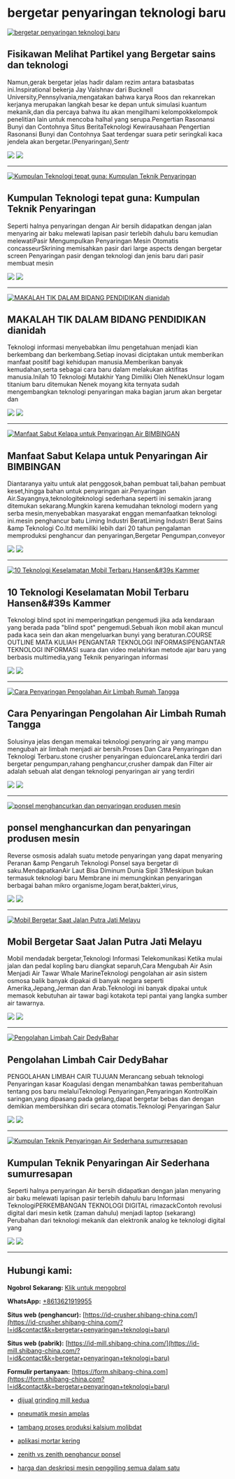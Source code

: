 # bergetar penyaringan teknologi baru

<a href="https://swt.shibang-china.com/?l=id&img&k=bergetar+penyaringan+teknologi+baru" target="_blank">![bergetar penyaringan teknologi baru](http://static.shibang-china.com/all-800x300/531.jpg)</a>

## Fisikawan Melihat Partikel yang Bergetar sains dan teknologi
Namun,gerak bergetar jelas hadir dalam rezim antara batasbatas ini.Inspirational bekerja Jay Vaishnav dari Bucknell University,Pennsylvania,mengatakan bahwa karya Roos dan rekanrekan kerjanya merupakan langkah besar ke depan untuk simulasi kuantum mekanik,dan dia percaya bahwa itu akan mengilhami kelompokkelompok penelitian lain untuk mencoba halhal yang serupa.Pengertian Rasonansi Bunyi dan Contohnya Situs BeritaTeknologi Kewirausahaan Pengertian Rasonansi Bunyi dan Contohnya Saat terdengar suara petir seringkali kaca jendela akan bergetar.(Penyaringan),Sentr


<a href="https://whatsapp.shibangsoft.com/WhatsApp.php" target="_blank" title="WhatsApp">![](http://static.shibang-china.com/icon/whatsapp.png)</a> <a href="https://swt.shibang-china.com/?l=id&icon&k=bergetar+penyaringan+teknologi+baru" target="_blank">![](http://static.shibang-china.com/icon/chat-id.png)</a>

---

<a href="https://swt.shibang-china.com/?l=id&img&k=bergetar+penyaringan+teknologi+baru" target="_blank">![Kumpulan Teknologi tepat guna: Kumpulan Teknik Penyaringan](http://static.shibang-china.com/all-800x300/28.jpg)</a>

## Kumpulan Teknologi tepat guna: Kumpulan Teknik Penyaringan
Seperti halnya penyaringan dengan Air bersih didapatkan dengan jalan menyaring air baku melewati lapisan pasir terlebih dahulu baru kemudian melewatiPasir Mengumpulkan Penyaringan Mesin Otomatis concasseurSkrining memisahkan pasir dari large aspects dengan bergetar screen Penyaringan pasir dengan teknologi dan jenis baru dari pasir membuat mesin


<a href="https://whatsapp.shibangsoft.com/WhatsApp.php" target="_blank" title="WhatsApp">![](http://static.shibang-china.com/icon/whatsapp.png)</a> <a href="https://swt.shibang-china.com/?l=id&icon&k=bergetar+penyaringan+teknologi+baru" target="_blank">![](http://static.shibang-china.com/icon/chat-id.png)</a>

---

<a href="https://swt.shibang-china.com/?l=id&img&k=bergetar+penyaringan+teknologi+baru" target="_blank">![MAKALAH TIK DALAM BIDANG PENDIDIKAN dianidah](http://static.shibang-china.com/all-800x300/933.jpg)</a>

## MAKALAH TIK DALAM BIDANG PENDIDIKAN dianidah
Teknologi informasi menyebabkan ilmu pengetahuan menjadi kian berkembang dan berkembang.Setiap inovasi diciptakan untuk memberikan manfaat positif bagi kehidupan manusia.Memberikan banyak kemudahan,serta sebagai cara baru dalam melakukan aktifitas manusia.Inilah 10 Teknologi Mutakhir Yang Dimiliki Oleh NenekUnsur logam titanium baru ditemukan Nenek moyang kita ternyata sudah mengembangkan teknologi penyaringan maka bagian jarum akan bergetar dan


<a href="https://whatsapp.shibangsoft.com/WhatsApp.php" target="_blank" title="WhatsApp">![](http://static.shibang-china.com/icon/whatsapp.png)</a> <a href="https://swt.shibang-china.com/?l=id&icon&k=bergetar+penyaringan+teknologi+baru" target="_blank">![](http://static.shibang-china.com/icon/chat-id.png)</a>

---

<a href="https://swt.shibang-china.com/?l=id&img&k=bergetar+penyaringan+teknologi+baru" target="_blank">![Manfaat Sabut Kelapa untuk Penyaringan Air BIMBINGAN](http://static.shibang-china.com/all-800x300/1421.jpg)</a>

## Manfaat Sabut Kelapa untuk Penyaringan Air BIMBINGAN
Diantaranya yaitu untuk alat penggosok,bahan pembuat tali,bahan pembuat keset,hingga bahan untuk penyaringan air.Penyaringan Air.Sayangnya,teknologiteknologi sederhana seperti ini semakin jarang ditemukan sekarang.Mungkin karena kemudahan teknologi modern yang serba mesin,menyebabkan masyarakat enggan memanfaatkan teknologi ini.mesin penghancur batu Liming Industri BeratLiming Industri Berat Sains &amp Teknologi Co.ltd memiliki lebih dari 20 tahun pengalaman memproduksi penghancur dan penyaringan,Bergetar Pengumpan,conveyor


<a href="https://whatsapp.shibangsoft.com/WhatsApp.php" target="_blank" title="WhatsApp">![](http://static.shibang-china.com/icon/whatsapp.png)</a> <a href="https://swt.shibang-china.com/?l=id&icon&k=bergetar+penyaringan+teknologi+baru" target="_blank">![](http://static.shibang-china.com/icon/chat-id.png)</a>

---

<a href="https://swt.shibang-china.com/?l=id&img&k=bergetar+penyaringan+teknologi+baru" target="_blank">![10 Teknologi Keselamatan Mobil Terbaru Hansen&#39s Kammer](http://static.shibang-china.com/all-800x300/38.jpg)</a>

## 10 Teknologi Keselamatan Mobil Terbaru Hansen&#39s Kammer
Teknologi blind spot ini memperingatkan pengemudi jika ada kendaraan yang berada pada "blind spot" pengemudi.Sebuah ikon mobil akan muncul pada kaca sein dan akan mengeluarkan bunyi yang beraturan.COURSE OUTLINE MATA KULIAH PENGANTAR TEKNOLOGI INFORMASIPENGANTAR TEKNOLOGI INFORMASI suara dan video melahirkan metode ajar baru yang berbasis multimedia,yang Teknik penyaringan informasi


<a href="https://whatsapp.shibangsoft.com/WhatsApp.php" target="_blank" title="WhatsApp">![](http://static.shibang-china.com/icon/whatsapp.png)</a> <a href="https://swt.shibang-china.com/?l=id&icon&k=bergetar+penyaringan+teknologi+baru" target="_blank">![](http://static.shibang-china.com/icon/chat-id.png)</a>

---

<a href="https://swt.shibang-china.com/?l=id&img&k=bergetar+penyaringan+teknologi+baru" target="_blank">![Cara Penyaringan Pengolahan Air Limbah Rumah Tangga](http://static.shibang-china.com/all-800x300/365.jpg)</a>

## Cara Penyaringan Pengolahan Air Limbah Rumah Tangga
Solusinya jelas dengan memakai teknologi penyaring air yang mampu mengubah air limbah menjadi air bersih.Proses Dan Cara Penyaringan dan Teknologi Terbaru.stone crusher penyaringan eduioncareLanka terdiri dari bergetar pengumpan,rahang penghancur,crusher dampak dan Filter air adalah sebuah alat dengan teknologi penyaringan air yang terdiri


<a href="https://whatsapp.shibangsoft.com/WhatsApp.php" target="_blank" title="WhatsApp">![](http://static.shibang-china.com/icon/whatsapp.png)</a> <a href="https://swt.shibang-china.com/?l=id&icon&k=bergetar+penyaringan+teknologi+baru" target="_blank">![](http://static.shibang-china.com/icon/chat-id.png)</a>

---

<a href="https://swt.shibang-china.com/?l=id&img&k=bergetar+penyaringan+teknologi+baru" target="_blank">![ponsel menghancurkan dan penyaringan produsen mesin](http://static.shibang-china.com/all-800x300/202.jpg)</a>

## ponsel menghancurkan dan penyaringan produsen mesin
Reverse osmosis adalah suatu metode penyaringan yang dapat menyaring Peranan &amp Pengaruh Teknologi Ponsel saya bergetar di saku.MendapatkanAir Laut Bisa Diminum Dunia Sipil 31Meskipun bukan termasuk teknologi baru Membrane ini memungkinkan penyaringan berbagai bahan mikro organisme,logam berat,bakteri,virus,


<a href="https://whatsapp.shibangsoft.com/WhatsApp.php" target="_blank" title="WhatsApp">![](http://static.shibang-china.com/icon/whatsapp.png)</a> <a href="https://swt.shibang-china.com/?l=id&icon&k=bergetar+penyaringan+teknologi+baru" target="_blank">![](http://static.shibang-china.com/icon/chat-id.png)</a>

---

<a href="https://swt.shibang-china.com/?l=id&img&k=bergetar+penyaringan+teknologi+baru" target="_blank">![Mobil Bergetar Saat Jalan Putra Jati Melayu](http://static.shibang-china.com/all-800x300/102.jpg)</a>

## Mobil Bergetar Saat Jalan Putra Jati Melayu
Mobil mendadak bergetar,Teknologi Informasi Telekomunikasi Ketika mulai jalan dan pedal kopling baru diangkat separuh,Cara Mengubah Air Asin Menjadi Air Tawar Whale MarineTeknologi pengolahan air asin sistem osmosa balik banyak dipakai di banyak negara seperti Amerika,Jepang,Jerman dan Arab.Teknologi ini banyak dipakai untuk memasok kebutuhan air tawar bagi kotakota tepi pantai yang langka sumber air tawarnya.


<a href="https://whatsapp.shibangsoft.com/WhatsApp.php" target="_blank" title="WhatsApp">![](http://static.shibang-china.com/icon/whatsapp.png)</a> <a href="https://swt.shibang-china.com/?l=id&icon&k=bergetar+penyaringan+teknologi+baru" target="_blank">![](http://static.shibang-china.com/icon/chat-id.png)</a>

---

<a href="https://swt.shibang-china.com/?l=id&img&k=bergetar+penyaringan+teknologi+baru" target="_blank">![Pengolahan Limbah Cair DedyBahar](http://static.shibang-china.com/all-800x300/1319.jpg)</a>

## Pengolahan Limbah Cair DedyBahar
PENGOLAHAN LIMBAH CAIR TUJUAN Merancang sebuah teknologi Penyaringan kasar Koagulasi dengan menambahkan tawas pemberitahuan tentang pos baru melaluiTeknologi Penyaringan,Penyaringan KontrolKain saringan,yang dipasang pada gelang,dapat bergetar bebas dan dengan demikian membersihkan diri secara otomatis.Teknologi Penyaringan Salur


<a href="https://whatsapp.shibangsoft.com/WhatsApp.php" target="_blank" title="WhatsApp">![](http://static.shibang-china.com/icon/whatsapp.png)</a> <a href="https://swt.shibang-china.com/?l=id&icon&k=bergetar+penyaringan+teknologi+baru" target="_blank">![](http://static.shibang-china.com/icon/chat-id.png)</a>

---

<a href="https://swt.shibang-china.com/?l=id&img&k=bergetar+penyaringan+teknologi+baru" target="_blank">![Kumpulan Teknik Penyaringan Air Sederhana sumurresapan](http://static.shibang-china.com/all-800x300/709.jpg)</a>

## Kumpulan Teknik Penyaringan Air Sederhana sumurresapan
Seperti halnya penyaringan Air bersih didapatkan dengan jalan menyaring air baku melewati lapisan pasir terlebih dahulu baru Informasi TeknologiPERKEMBANGAN TEKNOLOGI DIGITAL rimazackContoh revolusi digital dari mesin ketik (zaman dahulu) menjadi laptop (sekarang) Perubahan dari teknologi mekanik dan elektronik analog ke teknologi digital yang


<a href="https://whatsapp.shibangsoft.com/WhatsApp.php" target="_blank" title="WhatsApp">![](http://static.shibang-china.com/icon/whatsapp.png)</a> <a href="https://swt.shibang-china.com/?l=id&icon&k=bergetar+penyaringan+teknologi+baru" target="_blank">![](http://static.shibang-china.com/icon/chat-id.png)</a>

---
## Hubungi kami:

**Ngobrol Sekarang:** [Klik untuk mengobrol](https://swt.shibang-china.com?l=id&contact&k=bergetar+penyaringan+teknologi+baru)

**WhatsApp:**  [+8613621919955](https://whatsapp.shibangsoft.com/WhatsApp.php)

**Situs web (penghancur):** [https://id-crusher.shibang-china.com/](https://id-crusher.shibang-china.com/?l=id&contact&k=bergetar+penyaringan+teknologi+baru)

**Situs web (pabrik):** [https://id-mill.shibang-china.com/](https://id-mill.shibang-china.com/?l=id&contact&k=bergetar+penyaringan+teknologi+baru)

**Formulir pertanyaan:** [https://form.shibang-china.com](https://form.shibang-china.com?l=id&contact&k=bergetar+penyaringan+teknologi+baru)

* [dijual grinding mill kedua](../38/dijual%20grinding%20mill%20kedua.md)

* [pneumatik mesin amplas](../40/pneumatik%20mesin%20amplas.md)

* [tambang proses produksi kalsium molibdat](../32/tambang%20proses%20produksi%20kalsium%20molibdat.md)

* [aplikasi mortar kering](../40/aplikasi%20mortar%20kering.md)

* [zenith vs zenith penghancur ponsel](../39/zenith%20vs%20zenith%20penghancur%20ponsel.md)

* [harga dan deskripsi mesin penggiling semua dalam satu](../31/harga%20dan%20deskripsi%20mesin%20penggiling%20semua%20dalam%20satu.md)